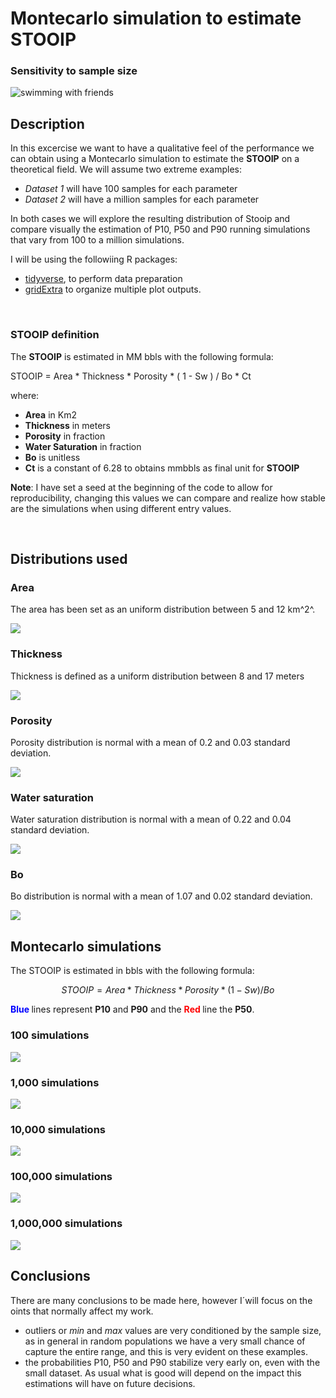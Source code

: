 

# Montecarlo simulation to estimate STOOIP  

###  Sensitivity to sample size  


![swimming with friends](open_water_friends.JPG)


## Description  
In this excercise we want to  have a qualitative feel of the performance we can obtain using a Montecarlo simulation to estimate the **STOOIP** on a theoretical field. We will assume two extreme examples:  

* *Dataset 1* will have 100 samples for each parameter  
* *Dataset 2* will have a million samples for each parameter   

In both cases we will explore the resulting distribution of Stooip and compare visually the estimation of P10, P50 and P90 running simulations that vary from 100 to a million simulations.

I will be using the followiing R packages:  

+ [tidyverse](https://www.tidyverse.org/ ), to perform data preparation
+ [gridExtra](https://cran.r-project.org/package=gridExtra) to organize multiple plot outputs.

<br>  


### STOOIP definition



The **STOOIP** is estimated in MM bbls with the following formula:

 STOOIP = Area * Thickness * Porosity * ( 1 - Sw ) / Bo * Ct 

where:  

+ **Area** in Km2
+ **Thickness** in meters
+ **Porosity** in fraction
+ **Water Saturation** in fraction
+ **Bo**  is unitless
+ **Ct** is a constant of 6.28 to obtains mmbbls as final unit for **STOOIP**  

**Note**: I  have set a seed at the beginning of the code to allow for reproducibility, changing this values we can compare and realize how stable are the simulations when using different entry values.





















































































 




























































<br>  

## Distributions used

### Area

The area has been  set as an uniform distribution between 5  and 12 km^2^.    


![](first_MC_files/figure-html/unnamed-chunk-19-1.png)<!-- -->

### Thickness


Thickness is defined as a uniform distribution between 8 and 17 meters

![](first_MC_files/figure-html/unnamed-chunk-20-1.png)<!-- -->

### Porosity

Porosity distribution is normal with a mean of 0.2 and 0.03 standard deviation.  

![](first_MC_files/figure-html/unnamed-chunk-21-1.png)<!-- -->


### Water saturation

Water saturation distribution is normal with a mean of 0.22 and 0.04 standard deviation.  

![](first_MC_files/figure-html/unnamed-chunk-22-1.png)<!-- -->


### Bo

Bo distribution is normal with a mean of 1.07 and 0.02 standard deviation.  


![](first_MC_files/figure-html/unnamed-chunk-23-1.png)<!-- -->

## Montecarlo simulations 

The STOOIP is estimated in bbls with the following formula:

$$ STOOIP = Area * Thickness * Porosity * ( 1 - Sw ) / Bo $$  

**<span style="color:blue"> Blue </span>** lines represent **P10** and **P90** and the **<span style="color:Red"> Red </span>** line the **P50**.

###  100 simulations

![](first_MC_files/figure-html/unnamed-chunk-24-1.png)<!-- -->


### 1,000 simulations

![](first_MC_files/figure-html/unnamed-chunk-25-1.png)<!-- -->


### 10,000 simulations

![](first_MC_files/figure-html/unnamed-chunk-26-1.png)<!-- -->




###  100,000 simulations

![](first_MC_files/figure-html/unnamed-chunk-27-1.png)<!-- -->





###  1,000,000 simulations

![](first_MC_files/figure-html/unnamed-chunk-28-1.png)<!-- -->


## Conclusions

There are many conclusions to be made here, however I´will focus on the oints that normally affect my work.  

- outliers or *min* and *max* values are very conditioned by the sample size, as in general in random populations we have a very small chance of capture the entire range, and this is very evident on these examples. 
- the probabilities P10, P50 and P90  stabilize very early on, even with the small dataset. As usual what is good will depend on the impact this estimations will have on future decisions. 



